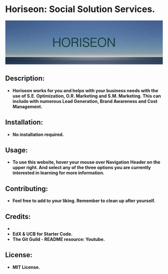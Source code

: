 # Horiseon: Social Solution Services.

<img src="./assets/images/HORISEON.png">

## <Strong>Description<Strong>:

* Horiseon works for you and helps with your business needs with the use of S.E. Optimization, O.R. Marketing and S.M. Marketing.  This can include with numerous Lead Generation, Brand Awareness and Cost Management.

## <Strong>Installation<Strong>:
* No installation required.

## <Strong>Usage<Strong>:
* To use this website, hover your mouse over Navigation Header on the upper right.  And select any of the three options you are currently interested in learning for more information.

## <Strong>Contributing<Strong>:
* Feel free to add to your liking.  Remember to clean up after yourself.

## <Strong>Credits<Strong>:
*
* EdX & UCB for Starter Code.
* The Git Guild - README resource: Youtube.

## <Strong>License<Strong>:
* MIT License.
